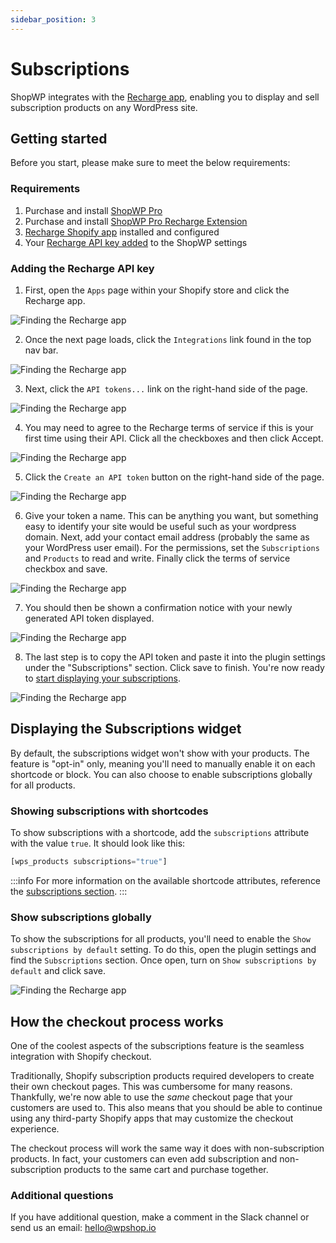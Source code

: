 ```yaml
---
sidebar_position: 3
---
```


# Subscriptions

ShopWP integrates with the [Recharge app](https://apps.shopify.com/subscription-payments), enabling you to display and sell subscription products on any WordPress site.

## Getting started

Before you start, please make sure to meet the below requirements:

### Requirements

1. Purchase and install [ShopWP Pro](https://wpshop.io/purchase)
2. Purchase and install [ShopWP Pro Recharge Extension](https://wpshop.io/extensions/recharge)
3. [Recharge Shopify app](https://apps.shopify.com/subscription-payments) installed and configured
4. Your [Recharge API key added](#adding-the-recharge-api-key) to the ShopWP settings

### Adding the Recharge API key

1. First, open the `Apps` page within your Shopify store and click the Recharge app.

![Finding the Recharge app](./assets/subscriptions/recharge-install-1.png)

2. Once the next page loads, click the `Integrations` link found in the top nav bar.

![Finding the Recharge app](./assets/subscriptions/recharge-install-2.png)

3. Next, click the `API tokens...` link on the right-hand side of the page.

![Finding the Recharge app](./assets/subscriptions/recharge-install-3.png)

4. You may need to agree to the Recharge terms of service if this is your first time using their API. Click all the checkboxes and then click Accept.

![Finding the Recharge app](./assets/subscriptions/recharge-install-4.png)

5. Click the `Create an API token` button on the right-hand side of the page.

![Finding the Recharge app](./assets/subscriptions/recharge-install-5.png)

6. Give your token a name. This can be anything you want, but something easy to identify your site would be useful such as your wordpress domain. Next, add your contact email address (probably the same as your WordPress user email). For the permissions, set the `Subscriptions` and `Products` to read and write. Finally click the terms of service checkbox and save.

![Finding the Recharge app](./assets/subscriptions/recharge-install-6.png)

7. You should then be shown a confirmation notice with your newly generated API token displayed.

![Finding the Recharge app](./assets/subscriptions/recharge-install-7.png)

8. The last step is to copy the API token and paste it into the plugin settings under the "Subscriptions" section. Click save to finish. You're now ready to [start displaying your subscriptions](#displaying-the-subscriptions-widget).

![Finding the Recharge app](./assets/subscriptions/recharge-install-8.png)

## Displaying the Subscriptions widget

By default, the subscriptions widget won't show with your products. The feature is "opt-in" only, meaning you'll need to manually enable it on each shortcode or block. You can also choose to enable subscriptions globally for all products.

### Showing subscriptions with shortcodes

To show subscriptions with a shortcode, add the `subscriptions` attribute with the value `true`. It should look like this:

```js
[wps_products subscriptions="true"]
```

:::info
For more information on the available shortcode attributes, reference the [subscriptions section](/shortcodes/wps_products#subscriptions).
:::

### Show subscriptions globally

To show the subscriptions for all products, you'll need to enable the `Show subscriptions by default` setting. To do this, open the plugin settings and find the `Subscriptions` section. Once open, turn on `Show subscriptions by default` and click save.

![Finding the Recharge app](./assets/subscriptions/recharge-install-9.png)

## How the checkout process works

One of the coolest aspects of the subscriptions feature is the seamless integration with Shopify checkout.

Traditionally, Shopify subscription products required developers to create their own checkout pages. This was cumbersome for many reasons. Thankfully, we're now able to use the _same_ checkout page that your customers are used to. This also means that you should be able to continue using any third-party Shopify apps that may customize the checkout experience.

The checkout process will work the same way it does with non-subscription products. In fact, your customers can even add subscription and non-subscription products to the same cart and purchase together.

### Additional questions

If you have additional question, make a comment in the Slack channel or send us an email: [hello@wpshop.io](mailto:hello@wpshop.io)

